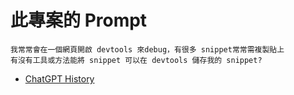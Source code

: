 # 此專案的 Prompt

``` text
我常常會在一個網頁開啟 devtools 來debug，有很多 snippet常常需複製貼上
有沒有工具或方法能將 snippet 可以在 devtools 儲存我的 snippet?
```

- [ChatGPT History](https://chatgpt.com/c/689540f2-4bec-8328-8818-d8199a9f3977)
